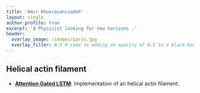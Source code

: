 ```yaml
---
title: 'Amir Khosravanizadeh'
layout: single
author_profile: true
excerpt: 'A Physicist looking for new horizons .'
header:
  overlay_image: /images/paris.jpg
  overlay_filter: 0.5 # same as adding an opacity of 0.5 to a black background
---
```


## Helical actin filament

- [**Attention Gated LSTM**](https://www.ijm.fr/): Implementation of an helical actin filament.

